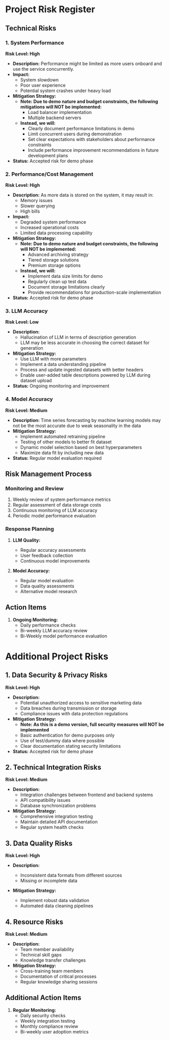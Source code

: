 # Project Risk Register

## Technical Risks

### 1. System Performance
**Risk Level: High**
- **Description:** Performance might be limited as more users onboard and use the service concurrently.
- **Impact:** 
  - System slowdown
  - Poor user experience
  - Potential system crashes under heavy load
- **Mitigation Strategy:** 
  - **Note: Due to demo nature and budget constraints, the following mitigations will NOT be implemented:**
    - Load balancer implementation
    - Multiple backend servers
  - **Instead, we will:**
    - Clearly document performance limitations in demo
    - Limit concurrent users during demonstration
    - Set clear expectations with stakeholders about performance constraints
    - Include performance improvement recommendations in future development plans
- **Status:** Accepted risk for demo phase

### 2. Performance/Cost Management
**Risk Level: High**
- **Description:** As more data is stored on the system, it may result in:
  - Memory issues
  - Slower querying
  - High bills
- **Impact:**
  - Degraded system performance
  - Increased operational costs
  - Limited data processing capability
- **Mitigation Strategy:** 
  - **Note: Due to demo nature and budget constraints, the following will NOT be implemented:**
    - Advanced archiving strategy
    - Tiered storage solutions
    - Premium storage options
  - **Instead, we will:**
    - Implement data size limits for demo
    - Regularly clean up test data
    - Document storage limitations clearly
    - Provide recommendations for production-scale implementation
- **Status:** Accepted risk for demo phase

### 3. LLM Accuracy
**Risk Level: Low**
- **Description:**
  - Hallucination of LLM in terms of description generation
  - LLM may be less accurate in choosing the correct dataset for generation
- **Mitigation Strategy:**
  - Use LLM with more parameters
  - Implement a data understanding pipeline
  - Process and update ingested datasets with better headers
  - Enable user-added table descriptions powered by LLM during dataset upload
- **Status:** Ongoing monitoring and improvement

### 4. Model Accuracy
**Risk Level: Medium**
- **Description:** Time series forecasting by machine learning models may not be the most accurate due to weak seasonality in the data
- **Mitigation Strategy:**
  - Implement automated retraining pipeline
  - Testing of other models to better fit dataset
  - Dynamic model selection based on best hyperparameters
  - Maximize data fit by including new data
- **Status:** Regular model evaluation required

## Risk Management Process

### Monitoring and Review
1. Weekly review of system performance metrics
2. Regular assessment of data storage costs
3. Continuous monitoring of LLM accuracy
4. Periodic model performance evaluation

### Response Planning

1. **LLM Quality:**
   - Regular accuracy assessments
   - User feedback collection
   - Continuous model improvements

2. **Model Accuracy:**
   - Regular model evaluation
   - Data quality assessments
   - Alternative model research


## Action Items

1. **Ongoing Monitoring:**
   - Daily performance checks
   - Bi-weekly LLM accuracy review
   - Bi-Weekly model performance evaluation


# Additional Project Risks

## 1. Data Security & Privacy Risks
**Risk Level: High**
- **Description:**
  - Potential unauthorized access to sensitive marketing data
  - Data breaches during transmission or storage
  - Compliance issues with data protection regulations
- **Mitigation Strategy:**
  - **Note: As this is a demo version, full security measures will NOT be implemented**
  - Basic authentication for demo purposes only
  - Use of test/dummy data where possible
  - Clear documentation stating security limitations
- **Status:** Accepted risk for demo phase

## 2. Technical Integration Risks
**Risk Level: Medium**
- **Description:**
  - Integration challenges between frontend and backend systems
  - API compatibility issues
  - Database synchronization problems
- **Mitigation Strategy:**
  - Comprehensive integration testing
  - Maintain detailed API documentation
  - Regular system health checks

## 3. Data Quality Risks
**Risk Level: High**
- **Description:**
  - Inconsistent data formats from different sources
  - Missing or incomplete data

- **Mitigation Strategy:**
  - Implement robust data validation
  - Automated data cleaning pipelines


## 4. Resource Risks
**Risk Level: Medium**
- **Description:**
  - Team member availability
  - Technical skill gaps
  - Knowledge transfer challenges
- **Mitigation Strategy:**
  - Cross-training team members
  - Documentation of critical processes
  - Regular knowledge sharing sessions



## Additional Action Items


1. **Regular Monitoring:**
   - Daily security checks
   - Weekly integration testing
   - Monthly compliance review
   - Bi-weekly user adoption metrics

